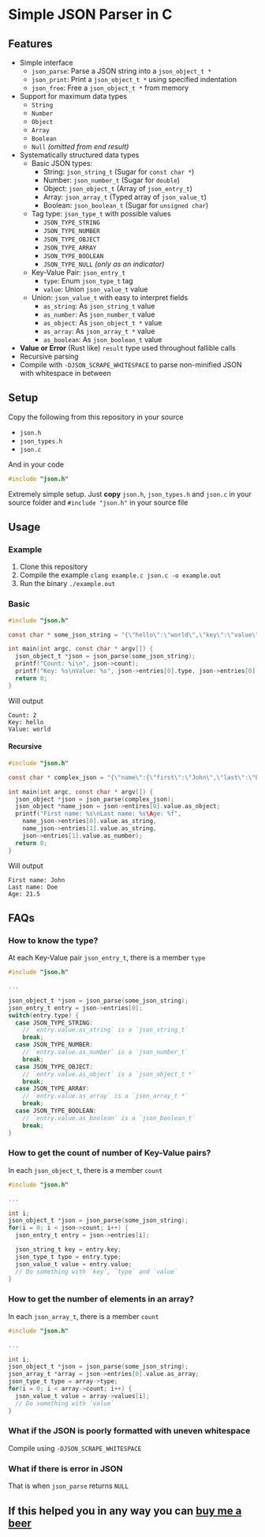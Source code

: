 # Simple JSON Parser in C

## Features

 * Simple interface
   * `json_parse`: Parse a JSON string into a `json_object_t *`
   * `json_print`: Print a `json_object_t *` using specified indentation
   * `json_free`: Free a `json_object_t *` from memory
 * Support for maximum data types
   * `String`
   * `Number`
   * `Object`
   * `Array`
   * `Boolean`
   * `Null` _(omitted from end result)_
 * Systematically structured data types
   * Basic JSON types:
     * String: `json_string_t` (Sugar for `const char *`)
     * Number: `json_number_t` (Sugar for `double`)
     * Object: `json_object_t` (Array of `json_entry_t`)
     * Array: `json_array_t` (Typed array of `json_value_t`)
     * Boolean: `json_boolean_t` (Sugar for `unsigned char`)
   * Tag type: `json_type_t` with possible values
     * `JSON_TYPE_STRING`
     * `JSON_TYPE_NUMBER`
     * `JSON_TYPE_OBJECT`
     * `JSON_TYPE_ARRAY`
     * `JSON_TYPE_BOOLEAN`
     * `JSON_TYPE_NULL` _(only as an indicator)_
   * Key-Value Pair: `json_entry_t`
     * `type`: Enum `json_type_t` tag
     * `value`: Union `json_value_t` value
   * Union: `json_value_t` with easy to interpret fields
     * `as_string`: As `json_string_t` value
     * `as_number`: As `json_number_t` value
     * `as_object`: As `json_object_t *` value
     * `as_array`: As `json_array_t *` value
     * `as_boolean`: As `json_boolean_t` value
 * **Value or Error** (Rust like) `result` type used throughout fallible calls
 * Recursive parsing
 * Compile with `-DJSON_SCRAPE_WHITESPACE` to parse non-minified JSON with whitespace in between

## Setup

Copy the following from this repository in your source

 * `json.h`
 * `json_types.h`
 * `json.c`

And in your code

```C
#include "json.h"
```

Extremely simple setup. Just __copy__ `json.h`, `json_types.h` and `json.c` in your source folder and `#include "json.h"` in your source file

## Usage

### Example

 1. Clone this repository
 2. Compile the example `clang example.c json.c -o example.out`
 3. Run the binary `./example.out`

### Basic

```C
#include "json.h"

const char * some_json_string = "{\"hello\":\"world\",\"key\":\"value\"}";

int main(int argc, const char * argv[]) {
  json_object_t *json = json_parse(some_json_string);
  printf("Count: %i\n", json->count);
  printf("Key: %s\nValue: %s", json->entries[0].type, json->entries[0].value.as_string);
  return 0;
}
```
Will output

```
Count: 2
Key: hello
Value: world
```

#### Recursive

```C
#include "json.h"

const char * complex_json = "{\"name\":{\"first\":\"John\",\"last\":\"Doe\"},\"age\":21.5}";

int main(int argc, const char * argv[]) {
  json_object *json = json_parse(complex_json);
  json_object *name_json = json->entires[0].value.as_object;
  printf("First name: %s\nLast name: %s\Age: %f",
    name_json->entries[0].value.as_string,
    name_json->entries[1].value.as_string,
    json->entries[1].value.as_number);
  return 0;
}
```
Will output

```
First name: John
Last name: Doe
Age: 21.5
```

## FAQs

### How to know the type?

At each Key-Value pair `json_entry_t`, there is a member `type`

```C
#include "json.h"

...

json_object_t *json = json_parse(some_json_string);
json_entry_t entry = json->entries[0];
switch(entry.type) {
  case JSON_TYPE_STRING:
    // `entry.value.as_string` is a `json_string_t`
    break;
  case JSON_TYPE_NUMBER:
    // `entry.value.as_number` is a `json_number_t`
    break;
  case JSON_TYPE_OBJECT:
    // `entry.value.as_object` is a `json_object_t *`
    break;
  case JSON_TYPE_ARRAY:
    // `entry.value.as_array` is a `json_array_t *`
    break;
  case JSON_TYPE_BOOLEAN:
    // `entry.value.as_boolean` is a `json_boolean_t`
    break;
}
```

### How to get the count of number of Key-Value pairs?

In each `json_object_t`, there is a member `count`

```C
#include "json.h"

...

int i;
json_object_t *json = json_parse(some_json_string);
for(i = 0; i < json->count; i++) {
  json_entry_t entry = json->entries[i];

  json_string_t key = entry.key;
  json_type_t type = entry.type;
  json_value_t value = entry.value;
  // Do something with `key`, `type` and `value`
}
```

### How to get the number of elements in an array?

In each `json_array_t`, there is a member `count`

```C
#include "json.h"

...

int i;
json_object_t *json = json_parse(some_json_string);
json_array_t *array = json->entries[0].value.as_array;
json_type_t type = array->type;
for(i = 0; i < array->count; i++) {
  json_value_t value = array->values[i];
  // Do something with `value`
}
```

### What if the JSON is poorly formatted with uneven whitespace

Compile using `-DJSON_SCRAPE_WHITESPACE`

### What if there is error in JSON

That is when `json_parse` returns `NULL`

## If this helped you in any way you can [buy me a beer](https://www.paypal.me/suhelchakraborty)
